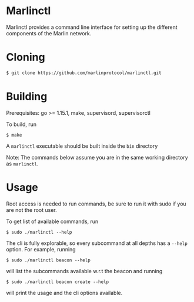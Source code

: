 # Marlinctl

Marlinctl provides a command line interface for setting up the different components of the Marlin network.

# Cloning

 ```sh
$ git clone https://github.com/marlinprotocol/marlinctl.git
```

# Building

Prerequisites: go >= 1.15.1, make, supervisord, supervisorctl

To build, run
```
$ make
```
A `marlinctl` executable should be built inside the `bin` directory

Note: The commands below assume you are in the same working directory as `marlinctl`.

# Usage

Root access is needed to run commands, be sure to run it with sudo if you are not the root user.

To get list of available commands, run

```
$ sudo ./marlinctl --help
```

The cli is fully explorable, so every subcommand at all depths has a `--help` option. For example, running
```
$ sudo ./marlinctl beacon --help
```
will list the subcommands available w.r.t the beacon and running
```
$ sudo ./marlinctl beacon create --help
```
will print the usage and the cli options available.
